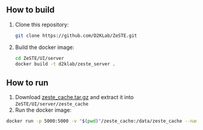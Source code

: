 ## How to build

1. Clone this repository:
    ```sh
    git clone https://github.com/D2KLab/ZeSTE.git
    ```
1. Build the docker image:
    ```sh
    cd ZeSTE/UI/server
    docker build -t d2klab/zeste_server .
    ```

## How to run

1. Download [zeste_cache.tar.gz]() and extract it into `ZeSTE/UI/server/zeste_cache`
1. Run the docker image:
```sh
docker run -p 5000:5000 -v "$(pwd)"/zeste_cache:/data/zeste_cache --name mle-zeste zeste_server
```